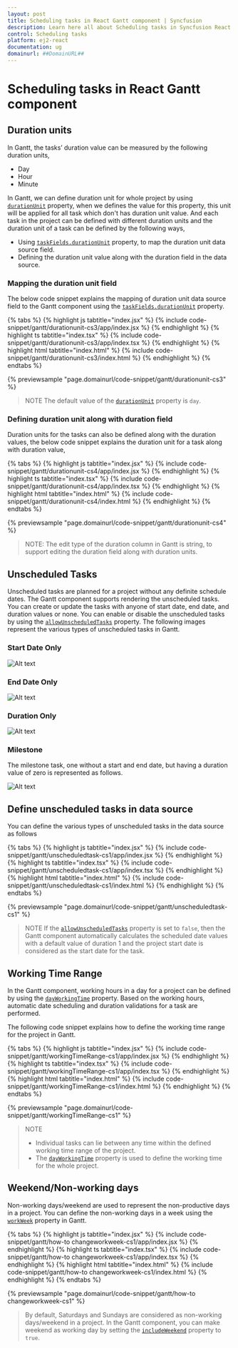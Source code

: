 ```yaml
---
layout: post
title: Scheduling tasks in React Gantt component | Syncfusion
description: Learn here all about Scheduling tasks in Syncfusion React Gantt component of Syncfusion Essential JS 2 and more.
control: Scheduling tasks 
platform: ej2-react
documentation: ug
domainurl: ##DomainURL##
---
```


# Scheduling tasks in React Gantt component

## Duration units

In Gantt, the tasks’ duration value can be measured by the following duration units,

* Day
* Hour
* Minute

In Gantt, we can define duration unit for whole project by using [`durationUnit`](https://ej2.syncfusion.com/react/documentation/api/gantt/#durationunit) property, when we defines the value for this property, this unit will be applied for all task which don't has duration unit value. And each task in the project can be defined with different duration units and the duration unit of a task can be defined by the following ways,

* Using [`taskFields.durationUnit`](https://ej2.syncfusion.com/react/documentation/api/gantt/taskFields/#durationunit) property, to map the duration unit data source field.
* Defining the duration unit value along with the duration field in the data source.

### Mapping the duration unit field

The below code snippet explains the mapping of duration unit data source field to the Gantt component using the [`taskFields.durationUnit`](https://ej2.syncfusion.com/react/documentation/api/gantt/taskFields/#durationunit) property.

{% tabs %}
{% highlight js tabtitle="index.jsx" %}
{% include code-snippet/gantt/durationunit-cs3/app/index.jsx %}
{% endhighlight %}
{% highlight ts tabtitle="index.tsx" %}
{% include code-snippet/gantt/durationunit-cs3/app/index.tsx %}
{% endhighlight %}
{% highlight html tabtitle="index.html" %}
{% include code-snippet/gantt/durationunit-cs3/index.html %}
{% endhighlight %}
{% endtabs %}
        
{% previewsample "page.domainurl/code-snippet/gantt/durationunit-cs3" %}

> NOTE
The default value of the [`durationUnit`](https://ej2.syncfusion.com/react/documentation/api/gantt/#durationunit) property is `day`.

### Defining duration unit along with duration field

Duration units for the tasks can also be defined along with the duration values, the below code snippet explains the duration unit for a task along with duration value,

{% tabs %}
{% highlight js tabtitle="index.jsx" %}
{% include code-snippet/gantt/durationunit-cs4/app/index.jsx %}
{% endhighlight %}
{% highlight ts tabtitle="index.tsx" %}
{% include code-snippet/gantt/durationunit-cs4/app/index.tsx %}
{% endhighlight %}
{% highlight html tabtitle="index.html" %}
{% include code-snippet/gantt/durationunit-cs4/index.html %}
{% endhighlight %}
{% endtabs %}
        
{% previewsample "page.domainurl/code-snippet/gantt/durationunit-cs4" %}

>NOTE:
The edit type of the duration column in Gantt is string, to support editing the duration field along with duration units.

## Unscheduled Tasks

Unscheduled tasks are planned for a project without any definite schedule dates. The Gantt component supports rendering the unscheduled tasks. You can create or update the tasks with anyone of start date, end date, and duration values or none. You can enable or disable the unscheduled tasks by using the [`allowUnscheduledTasks`](https://ej2.syncfusion.com/react/documentation/api/gantt/#allowunscheduledtasks) property. The following images represent the various types of unscheduled tasks in Gantt.

### Start Date Only

![Alt text](images/startDate-only.png)

### End Date Only

![Alt text](images/endDate-only.png)

### Duration Only

![Alt text](images/duration-only.png)

### Milestone

The milestone task, one without a start and end date, but having a duration value of zero is represented as follows.

![Alt text](images/milestone.png)

## Define unscheduled tasks in data source

You can define the various types of unscheduled tasks in the data source as follows

{% tabs %}
{% highlight js tabtitle="index.jsx" %}
{% include code-snippet/gantt/unscheduledtask-cs1/app/index.jsx %}
{% endhighlight %}
{% highlight ts tabtitle="index.tsx" %}
{% include code-snippet/gantt/unscheduledtask-cs1/app/index.tsx %}
{% endhighlight %}
{% highlight html tabtitle="index.html" %}
{% include code-snippet/gantt/unscheduledtask-cs1/index.html %}
{% endhighlight %}
{% endtabs %}
        
{% previewsample "page.domainurl/code-snippet/gantt/unscheduledtask-cs1" %}

> NOTE
> If the [`allowUnscheduledTasks`](https://ej2.syncfusion.com/react/documentation/api/gantt/#allowunscheduledtasks) property is set to `false`, then the Gantt component automatically calculates the scheduled date values with a default value of duration 1 and the project start date is considered as the start date for the task.

## Working Time Range

In the Gantt component, working hours in a day for a project can be defined by using the [`dayWorkingTime`](https://ej2.syncfusion.com/react/documentation/api/gantt/dayWorkingTime/) property. Based on the working hours, automatic date scheduling and duration validations for a task are performed.

The following code snippet explains how to define the working time range for the project in Gantt.

{% tabs %}
{% highlight js tabtitle="index.jsx" %}
{% include code-snippet/gantt/workingTimeRange-cs1/app/index.jsx %}
{% endhighlight %}
{% highlight ts tabtitle="index.tsx" %}
{% include code-snippet/gantt/workingTimeRange-cs1/app/index.tsx %}
{% endhighlight %}
{% highlight html tabtitle="index.html" %}
{% include code-snippet/gantt/workingTimeRange-cs1/index.html %}
{% endhighlight %}
{% endtabs %}
        
{% previewsample "page.domainurl/code-snippet/gantt/workingTimeRange-cs1" %}

> NOTE
>* Individual tasks can lie between any time within the defined working time range of the project.
>* The [`dayWorkingTime`](https://ej2.syncfusion.com/react/documentation/api/gantt/dayWorkingTime/) property is used to define the working time for the whole project.

## Weekend/Non-working days

Non-working days/weekend are used to represent the non-productive days in a project. You can define the non-working days in a week using the [`workWeek`](https://ej2.syncfusion.com/react/documentation/api/gantt/#workweek) property in Gantt.

{% tabs %}
{% highlight js tabtitle="index.jsx" %}
{% include code-snippet/gantt/how-to changeworkweek-cs1/app/index.jsx %}
{% endhighlight %}
{% highlight ts tabtitle="index.tsx" %}
{% include code-snippet/gantt/how-to changeworkweek-cs1/app/index.tsx %}
{% endhighlight %}
{% highlight html tabtitle="index.html" %}
{% include code-snippet/gantt/how-to changeworkweek-cs1/index.html %}
{% endhighlight %}
{% endtabs %}
        
{% previewsample "page.domainurl/code-snippet/gantt/how-to changeworkweek-cs1" %}

> By default, Saturdays and Sundays are considered as non-working days/weekend in a project.
> In the Gantt component, you can make weekend as working day by setting the [`includeWeekend`](https://ej2.syncfusion.com/react/documentation/api/gantt/#includeweekend) property to `true`.
